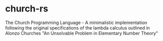 # church-rs
The Church Programming Language - A minimalistic implementation following the original specifications of the lambda calculus outlined in Alonzo Churches "An Unsolvable Problem in Elementary Number Theory"
